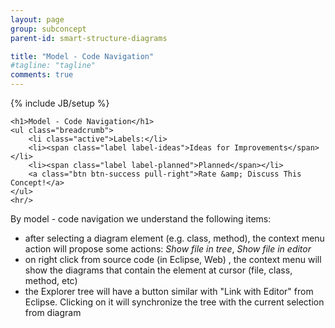 ```yaml
---
layout: page
group: subconcept
parent-id: smart-structure-diagrams

title: "Model - Code Navigation"
#tagline: "tagline"
comments: true
---
```

{% include JB/setup %}

<div>

	<h1>Model - Code Navigation</h1>
    <ul class="breadcrumb">
	    <li class="active">Labels:</li>
	    <li><span class="label label-ideas">Ideas for Improvements</span></li>
	    <li><span class="label label-planned">Planned</span></li>
	    <a class="btn btn-success pull-right">Rate &amp; Discuss This Concept!</a>
    </ul>
    <hr/>
</div>

By model  - code navigation we understand the following items:

* after selecting a diagram element (e.g. class, method), the context menu action will propose some actions: *Show file in tree*, *Show file in editor*
* on right click from source code (in Eclipse, Web) , the context menu will show the diagrams that contain the element at cursor (file, class, method, etc)
* the Explorer tree will have a button similar with "Link with Editor" from Eclipse. Clicking on it will synchronize the tree with the current selection from diagram
 

